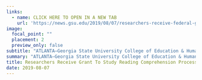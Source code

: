 ```yaml
---
links:
  - name: CLICK HERE TO OPEN IN A NEW TAB
    url: 'https://news.gsu.edu/2019/08/07/researchers-receive-federal-grant-to-study-reading-comprehension-processes/'
image:
  focal_point: ""
  placement: 2
  preview_only: false
subtitle: "ATLANTA—Georgia State University College of Education & Human Development professor Joe Magliano and assistant professor Kathryn McCarthy are co-principal investigators in a research project that will analyze students’ reading comprehension through a two-year, $599,973 grant from the U.S. Department of Education."
summary: "ATLANTA—Georgia State University College of Education & Human Development professor Joe Magliano and assistant professor Kathryn McCarthy are co-principal investigators in a research project that will analyze students’ reading comprehension through a two-year, $599,973 grant from the U.S. Department of Education."
title: Researchers Receive Grant To Study Reading Comprehension Processes
date: 2019-08-07
---
```

